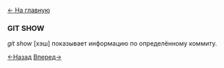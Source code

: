 [<- На главную](readme.md)

### GIT SHOW

*git show* \[хэш] показывает информацию по определённому коммиту.

[<-Назад](log.md)
[Вперед->]()